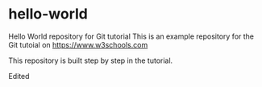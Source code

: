 # hello-world
Hello World repository for Git tutorial
This is an example repository for the Git tutoial on https://www.w3schools.com

This repository is built step by step in the tutorial.

Edited 
